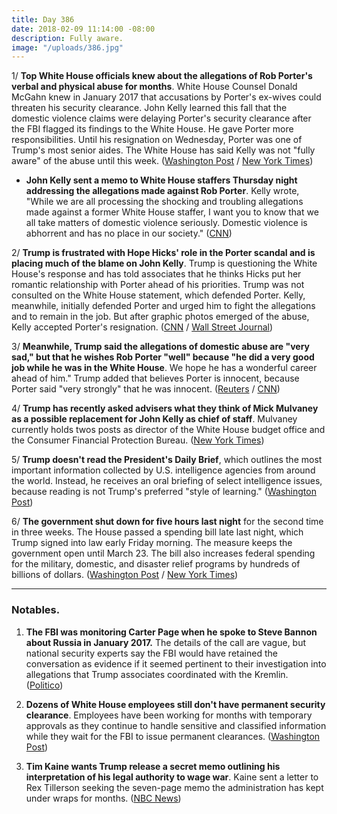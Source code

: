 ```yaml
---
title: Day 386
date: 2018-02-09 11:14:00 -08:00
description: Fully aware.
image: "/uploads/386.jpg"
---
```


1/ **Top White House officials knew about the allegations of Rob Porter's verbal and physical abuse for months**. White House Counsel Donald McGahn knew in January 2017 that accusations by Porter's ex-wives could threaten his security clearance. John Kelly learned this fall that the domestic violence claims were delaying Porter's security clearance after the FBI flagged its findings to the White House. He gave Porter more responsibilities. Until his resignation on Wednesday, Porter was one of Trump's most senior aides. The White House has said Kelly was not "fully aware" of the abuse until this week. ([Washington Post](https://www.washingtonpost.com/politics/top-white-house-officials-knew-of-abuse-allegations-against-top-aide-for-months/2018/02/08/2faddcf2-0ce9-11e8-95a5-c396801049ef_story.html) / [New York Times](https://www.nytimes.com/2018/02/08/us/politics/rob-porter-abuse-white-house.html))

* **John Kelly sent a memo to White House staffers Thursday night addressing the allegations made against Rob Porter**. Kelly wrote, "While we are all processing the shocking and troubling allegations made against a former White House staffer, I want you to know that we all take matters of domestic violence seriously. Domestic violence is abhorrent and has no place in our society." ([CNN](https://www.cnn.com/2018/02/08/politics/john-kelly-staff-email-domestic-violence/index.html))

2/ **Trump is frustrated with Hope Hicks' role in the Porter scandal and is placing much of the blame on John Kelly**. Trump is questioning the White House's response and has told associates that he thinks Hicks put her romantic relationship with Porter ahead of his priorities. Trump was not consulted on the White House statement, which defended Porter. Kelly, meanwhile, initially defended Porter and urged him to fight the allegations and to remain in the job. But after graphic photos emerged of the abuse, Kelly accepted Porter's resignation. ([CNN](https://www.cnn.com/2018/02/09/politics/rob-porter-donald-trump-reince-priebus/index.html) / [Wall Street Journal](https://www.wsj.com/articles/john-kelly-faces-scrutiny-as-trump-questions-response-to-abuse-allegations-1518191946))

3/ **Meanwhile, Trump said the allegations of domestic abuse are "very sad," but that he wishes Rob Porter "well" because "he did a very good job while he was in the White House**. We hope he has a wonderful career ahead of him." Trump added that believes Porter is innocent, because Porter said "very strongly" that he was innocent. ([Reuters](https://www.reuters.com/article/us-usa-trump-porter/trump-wishes-former-aide-well-after-domestic-abuse-allegations-idUSKBN1FT2MX) / [CNN](https://www.cnn.com/2018/02/09/politics/trump-rob-porter/index.html))

4/ **Trump has recently asked advisers what they think of Mick Mulvaney as a possible replacement for John Kelly as chief of staff**. Mulvaney currently holds twos posts as director of the White House budget office and the Consumer Financial Protection Bureau. ([New York Times](https://www.nytimes.com/2018/02/08/us/politics/kelly-trump.html))

5/ **Trump doesn't read the President's Daily Brief**, which outlines the most important information collected by U.S. intelligence agencies from around the world. Instead, he receives an oral briefing of select intelligence issues, because reading is not Trump's preferred "style of learning." ([Washington Post](https://www.washingtonpost.com/politics/breaking-with-tradition-trump-skips-presidents-written-intelligence-report-for-oral-briefings/2018/02/09/b7ba569e-0c52-11e8-95a5-c396801049ef_story.html))

6/ **The government shut down for five hours last night** for the second time in three weeks. The House passed a spending bill late last night, which Trump signed into law early Friday morning. The measure keeps the government open until March 23. The bill also increases federal spending for the military, domestic, and disaster relief programs by hundreds of billions of dollars. ([Washington Post](https://www.washingtonpost.com/powerpost/house-leaders-scramble-to-win-support-for-budget-deal-ahead-of-midnight-deadline/2018/02/08/4812e996-0cd9-11e8-8b0d-891602206fb7_story.html?utm_term=.7a9dd420ba90) / [New York Times](https://www.nytimes.com/2018/02/08/us/politics/congress-budget-deal-vote.html))

---

### Notables.

1. **The FBI was monitoring Carter Page when he spoke to Steve Bannon about Russia in January 2017.** The details of the call are vague, but national security experts say the FBI would have retained the conversation as evidence if it seemed pertinent to their investigation into allegations that Trump associates coordinated with the Kremlin. ([Politico](https://www.politico.com/story/2018/02/08/carter-page-steve-bannon-fbi-communications-398992))

2. **Dozens of White House employees still don't have permanent security clearance**. Employees have been working for months with temporary approvals as they continue to handle sensitive and classified information while they wait for the FBI to issue permanent clearances. ([Washington Post](https://www.washingtonpost.com/world/national-security/dozens-at-white-house-lack-permanent-security-clearances/2018/02/08/50e3cfd6-0d15-11e8-8890-372e2047c935_story.html))

3. **Tim Kaine wants Trump release a secret memo outlining his interpretation of his legal authority to wage war**. Kaine sent a letter to Rex Tillerson seeking the seven-page memo the administration has kept under wraps for months. ([NBC News](https://www.nbcnews.com/politics/donald-trump/sen-tim-kaine-demands-release-secret-trump-war-powers-memo-n846176))